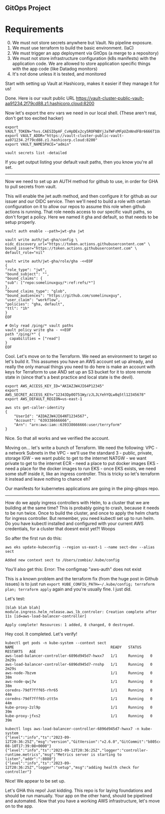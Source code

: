 ## GitOps Project

# Requirements
0. We must not store secrets anywhere but Vault. No pipeline exposure.
0. We must use terraform to build the basic environment. (IaC)
0. We must trigger an app deployment via GitOps (a merge to a repository)
0. We must not store infrastructure configuration (k8s manifests) with the application code. We are allowed to store application specific things with the app code (like Datadog monitors)
0. It's not done unless it is tested, and monitored

Start with setting up Vault at Hashicorp, makes it easier if they manage it for us!

Done. Here is our vault public URL
https://vault-cluster-public-vault-aa91234.2f79cd88.z1.hashicorp.cloud:8200

Now let's export the env vars we need in our local shell. (These aren't real, don't get too excited hacker)

```
export VAULT_TOKEN="hvs.CAESIDpAF_CvHpDEx2cy5ROFNBYjJaTWFsMFpUZnNndFBr6666T1UuUDQ0eTUQ6QE"
export VAULT_ADDR="https://vault-cluster-public-vault-aa971234.2f79cd88.z1.hashicorp.cloud:8200"
export VAULT_NAMESPACE="admin"

vault secrets list -detailed
```
If you get output listing your default vault paths, then you know you're all set.

---

Now we need to set up an AUTH method for github to use, in order for GHA to pull secrets from vault.

This will enable the jwt auth method, and then configure it for github as our issuer and our OIDC service. Then we'll need to build a role with certain configuration on it to allow our repos to assume this role when github actions is running. That role needs access to our specific vault paths, so don't forget a policy. Here we named it gha and default, so that needs to be setup properly.

```
vault auth enable --path=jwt-gha jwt

vault write auth/jwt-gha/config \
oidc_discovery_url="https://token.actions.githubusercontent.com" \
bound_issuer="https://token.actions.githubusercontent.com" \
default_role="nil"

vault write auth/jwt-gha/role/gha -<<EOF
{
"role_type": "jwt",
"bound_subject": "",
"bound_claims": {
"sub": ["repo:somelinuxguy/*:ref:refs/*"]
},
"bound_claims_type": "glob",
"bound_audiences": "https://github.com/somelinuxguy",
"user_claim": "workflow",
"policies": "gha, default",
"ttl": "1h"
}
EOF

# Only read /ping/* vault paths
vault policy write gha - <<EOF
path "/ping/*" {
  capabilities = ["read"]
}
EOF
```

Cool. Let's move on to the Terraform. We need an environment to target so let's build it. This assumes you have an AWS account set up already, and really the only manual things you need to do here is make an account with keys for Terraform to use AND set up an S3 bucket for it to store remote state in (since that's a best practice and local state is the devil).

```
export AWS_ACCESS_KEY_ID="AKIAZJW4JI64P12345"
export AWS_SECRET_ACCESS_KEY="12343Dp0O751Wy/zJLJLYehYQLw8q5tl12345678"
export AWS_DEFAULT_REGION=us-east-1

aws sts get-caller-identity
{
    "UserId": "AIDAZJW4JI64NT1234567",
    "Account": "639338666666",
    "Arn": "arn:aws:iam::639338666666:user/terryform"
}
```

Nice. So that all works and we verified the account.

Moving on... let's write a bunch of Terraform. We need the following:
VPC - a network
Subnets in the VPC - we'll use the standard 3 - public, private, storage
IGW - we want public to get to the internet
NATGW - we want private to get to the internet
ECR - need a place to put docker images
EKS - need a place for the docker images to run
EKS - once EKS exists, we need some stuff inside it, like an ingress controller. This is tricky so let's terraform it instead and leave nothing to chance eh?

Our manifests for kubernetes applications are going in the ping-gitops repo.

---
How do we apply ingress controllers with Helm, to a cluster that we are building at the same time?
This is probably going to crash, because it needs to be run twice. Once to build the cluster, and once to apply the helm charts for ingress controller. But remember, you need kubectl set up to run helm. Do you have kubectl installed and configured with your current AWS credentials, for a cluster that doesnt exist yet?!  Woops

So after the first run do this:
```
aws eks update-kubeconfig --region us-east-1 --name sect-dev --alias sect

Added new context sect to /Users/zombie/.kube/config
```

You'll also get this:
 Error: The configmap "aws-auth" does not exist

This is a known problem and the terraform fix (from the huge post in Github issues) is to just run `export KUBE_CONFIG_PATH=~/.kube/config; terraform plan; terraform apply` again and you're usually fine. I just did.

Let's test:
```
[blah blah blah]
module.ingress.helm_release.aws_lb_controler: Creation complete after 11s [id=aws-load-balancer-controller]

Apply complete! Resources: 1 added, 8 changed, 0 destroyed.
```
Hey cool. It completed. Let's verify!

```
kubectl get pods -n kube-system --context sect
NAME                                            READY   STATUS    RESTARTS   AGE
aws-load-balancer-controller-6896d945d7-hwxx7   1/1     Running   0          2m29s
aws-load-balancer-controller-6896d945d7-rnshp   1/1     Running   0          2m29s
aws-node-7bzvm                                  1/1     Running   0          38m
aws-node-qwj7w                                  1/1     Running   0          38m
coredns-79df7fff65-rhr65                        1/1     Running   0          44m
coredns-79df7fff65-ztt5n                        1/1     Running   0          44m
kube-proxy-2zl9p                                1/1     Running   0          39m
kube-proxy-jfxs2                                1/1     Running   0          39m

kubectl logs aws-load-balancer-controller-6896d945d7-hwxx7 -n kube-system
{"level":"info","ts":"2023-09-12T20:36:25Z","msg":"version","GitVersion":"v2.6.0","GitCommit":"b805cc2327d00dde47f7e254843a6e234fab74f7","BuildDate":"2023-08-10T17:39:08+0000"}
{"level":"info","ts":"2023-09-12T20:36:25Z","logger":"controller-runtime.metrics","msg":"Metrics server is starting to listen","addr":":8080"}
{"level":"info","ts":"2023-09-12T20:36:25Z","logger":"setup","msg":"adding health check for controller"}
```

Nice! We appear to be set up.

Let's GHA this repo! Just kidding. This repo is for laying foundations and should be run manually. Your app on the other hand, should be pipelined and automated. Now that you have a working AWS infrastructure, let's move on to the app.